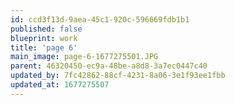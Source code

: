 ```yaml
---
id: ccd3f13d-9aea-45c1-920c-596669fdb1b1
published: false
blueprint: work
title: 'page 6'
main_image: page-6-1677275501.JPG
parent: 46320450-ec9a-48be-a8d8-3a7ec0447c40
updated_by: 7fc42862-88cf-4231-8a06-3e1f93ee1fbb
updated_at: 1677275507
---
```

